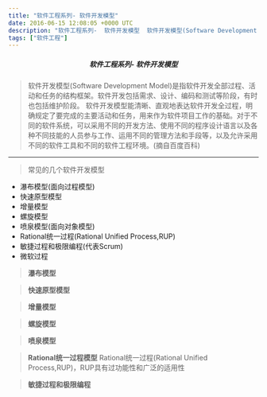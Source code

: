```yaml
---
title: "软件工程系列- 软件开发模型"
date: 2016-06-15 12:08:05 +0000 UTC
description: "软件工程系列-  软件开发模型  软件开发模型(Software Development Model)是指软件开发全部过程、活动和任务的结构框架。软件开发包括需求、设计、编码和测试等阶段，有时也包括维护阶段。 软件开发模型能清晰、直观地表达软件开发全过程，明确规定了要完成的主要活动和任务，用来作为软件项目工作的基础。对于不同的软件系统，可以采用不同的开发方法、使用不同的程序设计语言以及各种不同技能"
tags: ["软件工程"]
---
```

##### <center>软件工程系列-  软件开发模型</center>

> 软件开发模型(Software Development Model)是指软件开发全部过程、活动和任务的结构框架。软件开发包括需求、设计、编码和测试等阶段，有时也包括维护阶段。 软件开发模型能清晰、直观地表达软件开发全过程，明确规定了要完成的主要活动和任务，用来作为软件项目工作的基础。对于不同的软件系统，可以采用不同的开发方法、使用不同的程序设计语言以及各种不同技能的人员参与工作、运用不同的管理方法和手段等，以及允许采用不同的软件工具和不同的软件工程环境。(摘自百度百科)

---

>常见的几个软件开发模型

+ 瀑布模型(面向过程模型)
+ 快速原型模型
+ 增量模型
+ 螺旋模型
+ 喷泉模型(面向对象模型)
+ Rational统一过程(Rational Unified Process,RUP)
+ 敏捷过程和极限编程(代表Scrum)
+ 微软过程

>**瀑布模型**

>**快速原型模型**

>**增量模型**

>**螺旋模型**

>**喷泉模型**

>**Rational统一过程模型**
  Rational统一过程(Rational Unified Process,RUP)，RUP具有过功能性和广泛的适用性

>**敏捷过程和极限编程**


